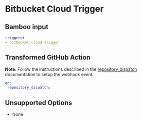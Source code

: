 # Bitbucket Cloud Trigger

## Bamboo input

```yaml
triggers:
- bitbucket-cloud-trigger
```

## Transformed GitHub Action

**Note:** Follow the instructions described in the [repository_dispatch](https://gh.io/actions-repository-dispatch) documentation to setup the webhook event.

```yaml
on:
 repository_dispatch:
```

## Unsupported Options

- None
